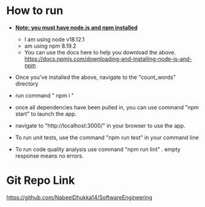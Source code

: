 # How to run
- <u><b>Note: you must have node.js and npm installed</b></u>
    - I am using node v18.12.1
    - am using npm 8.19.2
    - You can use the docs here to help you download the above. https://docs.npmjs.com/downloading-and-installing-node-js-and-npm

- Once you've installed the above, navigate to the "count_words" directory

- run command " npm i " 

- once all dependencies have been pulled in, you can use command "npm start" to launch the app. 

- navigate to "http://localhost:3000/" in your browser to use the app. 

- To run unit tests, use the command "npm run test" in your command line 

- To run code quality analysis use command "npm run lint" . empty response means no errors. 

# Git Repo Link
https://github.com/NabeelDhukka14/SoftwareEngineering
